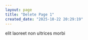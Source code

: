 ```yaml
---
layout: page
title: "Delete Page 1"
created_date: "2025-10-22 20:29:19"
---
```


elit laoreet non ultrices morbi 
